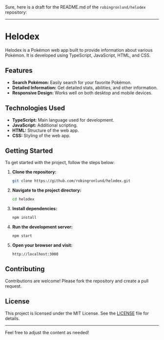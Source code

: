 Sure, here is a draft for the README.md of the `robingronlund/helodex` repository:

---

# Helodex

Helodex is a Pokémon web app built to provide information about various Pokémon. It is developed using TypeScript, JavaScript, HTML, and CSS.

## Features

- **Search Pokémon:** Easily search for your favorite Pokémon.
- **Detailed Information:** Get detailed stats, abilities, and other information.
- **Responsive Design:** Works well on both desktop and mobile devices.

## Technologies Used

- **TypeScript:** Main language used for development.
- **JavaScript:** Additional scripting.
- **HTML:** Structure of the web app.
- **CSS:** Styling of the web app.

## Getting Started

To get started with the project, follow the steps below:

1. **Clone the repository:**
   ```bash
   git clone https://github.com/robingronlund/helodex.git
   ```

2. **Navigate to the project directory:**
   ```bash
   cd helodex
   ```

3. **Install dependencies:**
   ```bash
   npm install
   ```

4. **Run the development server:**
   ```bash
   npm start
   ```

5. **Open your browser and visit:**
   ```
   http://localhost:3000
   ```

## Contributing

Contributions are welcome! Please fork the repository and create a pull request.

## License

This project is licensed under the MIT License. See the [LICENSE](LICENSE) file for details.

---

Feel free to adjust the content as needed!

